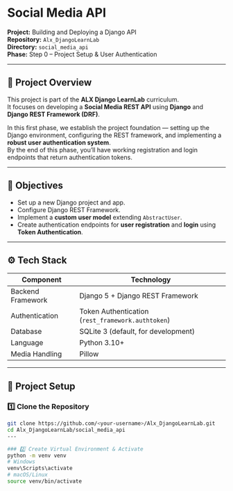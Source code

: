 # Social Media API  
**Project:** Building and Deploying a Django API  
**Repository:** `Alx_DjangoLearnLab`  
**Directory:** `social_media_api`  
**Phase:** Step 0 – Project Setup & User Authentication  

---

## 📘 Project Overview
This project is part of the **ALX Django LearnLab** curriculum.  
It focuses on developing a **Social Media REST API** using **Django** and **Django REST Framework (DRF)**.  

In this first phase, we establish the project foundation — setting up the Django environment, configuring the REST framework, and implementing a **robust user authentication system**.  
By the end of this phase, you’ll have working registration and login endpoints that return authentication tokens.

---

## 🎯 Objectives
- Set up a new Django project and app.  
- Configure Django REST Framework.  
- Implement a **custom user model** extending `AbstractUser`.  
- Create authentication endpoints for **user registration** and **login** using **Token Authentication**.

---

## ⚙️ Tech Stack
| Component | Technology |
|------------|-------------|
| Backend Framework | Django 5 + Django REST Framework |
| Authentication | Token Authentication (`rest_framework.authtoken`) |
| Database | SQLite 3 (default, for development) |
| Language | Python 3.10+ |
| Media Handling | Pillow |

---

## 🧩 Project Setup

### 1️⃣ Clone the Repository
```bash
git clone https://github.com/<your-username>/Alx_DjangoLearnLab.git
cd Alx_DjangoLearnLab/social_media_api
---

### 2️⃣ Create Virtual Environment & Activate
python -m venv venv
# Windows
venv\Scripts\activate
# macOS/Linux
source venv/bin/activate

